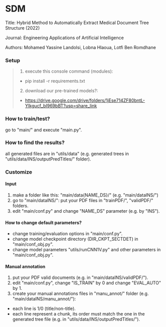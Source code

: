# SDM
Title: Hybrid Method to Automatically Extract Medical Document Tree Structure (2022)

Journal: Engineering Applications of Artificial Intelligence

Authors: Mohamed Yassine Landolsi, Lobna Hlaoua, Lotfi Ben Romdhane

### Setup ###
> 1. execute this console command (modules):
> - pip install -r requirements.txt
> 2. download our pre-trained models?:
> - https://drive.google.com/drive/folders/1jEse714ZF80bntL-YIkgucf_bI969bBT?usp=share_link

### How to train/test? ###
go to "main/" and execute "main.py".

### How to find the results? ###
all generated files are in "utils/data" (e.g. generated trees in "utils/data/INS/outputPredTitles/" folder).

### Customize ###

#### Input ####
1. make a folder like this: "main/data{NAME_DS}/" (e.g. "main/dataINS/")
2. go to "main/dataINS/": put your PDF files in "trainPDF/", "validPDF/" folders.
3. edit "main/conf.py" and change "NAME_DS" parameter (e.g. by "INS").

#### How to change default parameters? ####
- change training/evaluation options in "main/conf.py".
- change model checkpoint directory (DIR_CKPT_SECTDET) in "main/conf_obj.py".
- change model parameters "utils/runCNN1V.py" and other parameters in "main/conf_obj.py".

#### Manual annotation ####
1. put your PDF valid documents (e.g. in "main/dataINS/validPDF/").
2. edit "main/conf.py", change "IS_TRAIN" by 0 and change "EVAL_AUTO" by 1.
3. create your manual annotations files in "manu_annot/" folder (e.g. "main/dataINS/manu_annot/"):
* each line is 1/0 (title/non-title).
* each line represent a chunk, its order must match the one in the generated tree file (e.g. in "utils/data/INS/outputPredTitles/").

